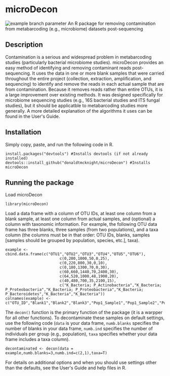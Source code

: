 # microDecon
![example branch parameter](https://github.com/donaldtmcknight/microdecon/actions/workflows/r.yml/badge.svg?branch=development)
An R package for removing contamination from metabarcoding (e.g., microbiome) datasets post-sequencing

## Description
Contamination is a serious and widespread problem in metabarcoding studies (particularly bacterial microbiome studies). microDecon provides 
an easy method of identifying and removing contaminant reads post-sequencing. It uses the data in one or more blank samples that were
carried throughout the entire project (collection, extraction, amplification, and sequencing) to identify and remove the reads in each
actual sample that are from contamination. Because it removes reads rather than entire OTUs, it is a large improvement over existing
methods. It was designed specifically for microbiome sequencing studies (e.g., 16S bacterial studies and ITS fungal studies), but it
should be applicatble to metabarcoding studies more generally. A more detailed explanation of the algorithms it uses can be found in the
User's Guide.

## Installation
Simply copy, paste, and run the following code in R.
```
install.packages("devtools") #Installs devtools (if not already installed)
devtools::install_github("donaldtmcknight/microDecon") #Installs microDecon
```

## Running the package
Load microDecon
```
library(microDecon)
```

Load a data frame with a column of OTU IDs, at least one column from a blank sample, at least one column from actual samples, and (optional)
a column with taxonomic information. For example, the following OTU data frame has three blanks, three samples (from two populations), and a taxa column (the columns must be in that order: OTU IDs, blanks, samples [samples should be grouped by population, species, etc.], taxa).
```
example <- cbind.data.frame(c("OTU1","OTU2","OTU3","OTU4","OTU5","OTU6"),
                        c(0,200,1000,50,0,25),
                        c(0,220,800,30,0,10),
                        c(0,180,1300,70,0,30),
                        c(60,660,1440,70,2400,30),
                        c(64,520,1000,48,1900,20),
                        c(40,480,700,35,2100,15),
                        c("K_Bacteria; P_Actinobacteria","K_Bacteria; P_Proteobacteria","K_Bacteria; P_Proteobacteria","K_Bacteria; P_Bacteroidetes","K_Bacteria","K_Bacteria"))
colnames(example) <- c("OTU_ID","Blank1","Blank2","Blank3","Pop1_Sample1","Pop1_Sample2","Pop2_Sample3","Taxa")
```

The `decon()` function is the primary function of the package (it is a warpper for all other functions). To decontaminate these samples on default settings, use the following code 
(`data` is your data frame, `numb.blanks` specifies the number of blanks in your data frame, `numb.ind` specifies the number of individuals per group (e.g., population), `taxa` specifies whether your data frame
includes a taxa column).
```
decontaminated <- decon(data = example,numb.blanks=3,numb.ind=c(2,1),taxa=T)
```
For details on additional options and when you should use settings other than the defaults, see the User's Guide and help files in R.
